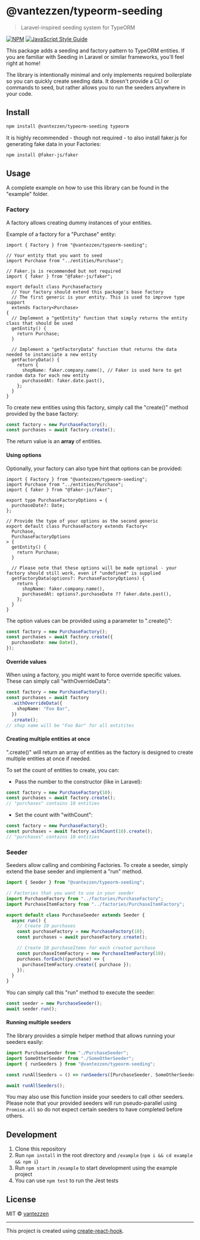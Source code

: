 # @vantezzen/typeorm-seeding

> Laravel-inspired seeding system for TypeORM

[![NPM](https://img.shields.io/npm/v/@vantezzen/typeorm-seeding.svg)](https://www.npmjs.com/package/@vantezzen/typeorm-seeding) [![JavaScript Style Guide](https://img.shields.io/badge/code_style-standard-brightgreen.svg)](https://standardjs.com)

This package adds a seeding and factory pattern to TypeORM entities. If you are familiar with Seeding in Laravel or similar frameworks, you'll feel right at home!

The library is intentionally minimal and only implements required boilerplate so you can quickly create seeding data. It doesn't provide a CLI or commands to seed, but rather allows you to run the seeders anywhere in your code.

## Install

```bash
npm install @vantezzen/typeorm-seeding typeorm
```

It is highly recommended - though not required - to also install faker.js for generating fake data in your Factories:

```bash
npm install @faker-js/faker
```

## Usage

A complete example on how to use this library can be found in the "example" folder.

### Factory

A factory allows creating dummy instances of your entities.

Example of a factory for a "Purchase" entity:

```tsx
import { Factory } from "@vantezzen/typeorm-seeding";

// Your entity that you want to seed
import Purchase from "../entities/Purchase";

// Faker.js is recommended but not required
import { faker } from "@faker-js/faker";

export default class PurchaseFactory
  // Your factory should extend this package's base factory
  // The first generic is your entity. This is used to improve type support
  extends Factory<Purchase>
{
  // Implement a "getEntity" function that simply returns the entity class that should be used
  getEntity() {
    return Purchase;
  }

  // Implement a "getFactoryData" function that returns the data needed to instanciate a new entity
  getFactoryData() {
    return {
      shopName: faker.company.name(), // Faker is used here to get random data for each new entity
      purchasedAt: faker.date.past(),
    };
  }
}
```

To create new entities using this factory, simply call the "create()" method provided by the base factory:

```ts
const factory = new PurchaseFactory();
const purchases = await factory.create();
```

The return value is an **array** of entities.

#### Using options

Optionally, your factory can also type hint that options can be provided:

```tsx
import { Factory } from "@vantezzen/typeorm-seeding";
import Purchase from "../entities/Purchase";
import { faker } from "@faker-js/faker";

export type PurchaseFactoryOptions = {
  purchaseDate?: Date;
};

// Provide the type of your options as the second generic
export default class PurchaseFactory extends Factory<
  Purchase,
  PurchaseFactoryOptions
> {
  getEntity() {
    return Purchase;
  }

  // Please note that these options will be made optional - your factory should still work, even if "undefined" is supplied
  getFactoryData(options?: PurchaseFactoryOptions) {
    return {
      shopName: faker.company.name(),
      purchasedAt: options?.purchaseDate ?? faker.date.past(),
    };
  }
}
```

The option values can be provided using a parameter to ".create()":

```ts
const factory = new PurchaseFactory();
const purchases = await factory.create({
  purchaseDate: new Date(),
});
```

#### Override values

When using a factory, you might want to force override specific values. These can simply call "withOverrideData":

```ts
const factory = new PurchaseFactory();
const purchases = await factory
  .withOverrideData({
    shopName: "Foo Bar",
  })
  .create();
// shop name will be "Foo Bar" for all entitites
```

#### Creating multiple entities at once

".create()" will return an array of entities as the factory is designed to create multiple entities at once if needed.

To set the count of entities to create, you can:

- Pass the number to the constructor (like in Laravel):

```ts
const factory = new PurchaseFactory(10);
const purchases = await factory.create();
// "purchases" contains 10 entities
```

- Set the count with "withCount":

```ts
const factory = new PurchaseFactory();
const purchases = await factory.withCount(10).create();
// "purchases" contains 10 entities
```

### Seeder

Seeders allow calling and combining Factories. To create a seeder, simply extend the base seeder and implement a "run" method.

```ts
import { Seeder } from "@vantezzen/typeorm-seeding";

// Factories that you want to use in your seeder
import PurchaseFactory from "../factories/PurchaseFactory";
import PurchaseItemFactory from "../factories/PurchaseItemFactory";

export default class PurchaseSeeder extends Seeder {
  async run() {
    // Create 10 purchases
    const purchaseFactory = new PurchaseFactory(10);
    const purchases = await purchaseFactory.create();

    // Create 10 purchaseItems for each created purchase
    const purchaseItemFactory = new PurchaseItemFactory(10);
    purchases.forEach((purchase) => {
      purchaseItemFactory.create({ purchase });
    });
  }
}
```

You can simply call this "run" method to execute the seeder:

```ts
const seeder = new PurchaseSeeder();
await seeder.run();
```

#### Running multiple seeders

The library provides a simple helper method that allows running your seeders easily:

```ts
import PurchaseSeeder from "./PurchaseSeeder";
import SomeOtherSeeder from "./SomeOtherSeeder";
import { runSeeders } from "@vantezzen/typeorm-seeding";

const runAllSeeders = () => runSeeders([PurchaseSeeder, SomeOtherSeeder]);

await runAllSeeders();
```

You may also use this function inside your seeders to call other seeders. Please note that your provided seeders will run pseudo-parallel using `Promise.all` so do not expect certain seeders to have completed before others.

## Development

1. Clone this repository
2. Run `npm install` in the root directory and `/example` (`npm i && cd example && npm i`)
3. Run `npm start` in `/example` to start development using the example project
4. You can use `npm test` to run the Jest tests

## License

MIT © [vantezzen](https://github.com/vantezzen)

---

This project is created using [create-react-hook](https://github.com/hermanya/create-react-hook).

